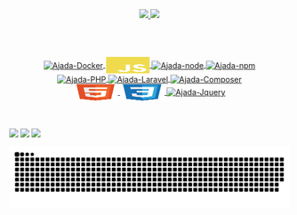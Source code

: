 <div align="center">
  <a href="https://github.com/Ajada">
  <img height="180em" src="https://github-readme-stats.vercel.app/api?username=Ajada&show_icons=true&theme=dark&include_all_commits=true&count_private=true"/>
  <img height="180em" src="https://github-readme-stats.vercel.app/api/top-langs/?username=Ajada&layout=compact&langs_count=10&theme=dark"/>
</div> 
  
  ##
 
<div style="text-align: center; margin: 50px">
  <div style="display: inline_block;"><br> 
    <img align="center" alt="Ajada-Docker" height="30" width="80" src="https://cdn.jsdelivr.net/gh/devicons/devicon/icons/docker/docker-original-wordmark.svg" />  
    <img align="center" alt="Ajada-Js" height="30" width="80" src="https://raw.githubusercontent.com/devicons/devicon/master/icons/javascript/javascript-plain.svg">
    <img align="center" alt="Ajada-node" height="30" width="80" src="https://cdn.jsdelivr.net/gh/devicons/devicon/icons/nodejs/nodejs-original-wordmark.svg" />
    <img align="center" alt="Ajada-npm" height="30" width="80" src="https://cdn.jsdelivr.net/gh/devicons/devicon/icons/npm/npm-original-wordmark.svg" />
    <img align="center" alt="Ajada-PHP" height="30" width="80" src="https://cdn.jsdelivr.net/gh/devicons/devicon/icons/php/php-original.svg" />
    <img align="center" alt="Ajada-Laravel" height="30" width="80" src="https://cdn.jsdelivr.net/gh/devicons/devicon/icons/laravel/laravel-plain.svg" />
<!--     <img align="center" style="padding: 5px" width="300" src="https://wolftechti.com.br/images/git_gif.gif" alt="developer.gif"/> <br> -->
    <img align="center" alt="Ajada-Composer" height="30" width="80" src="https://cdn.jsdelivr.net/gh/devicons/devicon/icons/composer/composer-original.svg" />
    <img align="center" alt="Ajada-HTML" height="30" width="80" src="https://raw.githubusercontent.com/devicons/devicon/master/icons/html5/html5-original.svg">
    <img align="center" alt="Ajada-CSS" height="30" width="80" src="https://raw.githubusercontent.com/devicons/devicon/master/icons/css3/css3-original.svg">
    <img align="center" alt="Ajada-Jquery" height="30" width="60" src="https://cdn.jsdelivr.net/gh/devicons/devicon/icons/jquery/jquery-original-wordmark.svg" />
  </div>
 </div>
  
  ##
   
<div> 
  <a href="https://www.instagram.com/gustavoajada/" target="_blank"><img src="https://img.shields.io/badge/-Instagram-%23E4405F?style=for-the-badge&logo=instagram&logoColor=white" target="_blank"></a> 
  <a href = "mailto:gonsalezajada@gmail.com"><img src="https://img.shields.io/badge/-Gmail-%23333?style=for-the-badge&logo=gmail&logoColor=white" target="_blank"></a>
  <a href="https://www.linkedin.com/in/gustavo-ajada-724497204/" target="_blank"><img src="https://img.shields.io/badge/-LinkedIn-%230077B5?style=for-the-badge&logo=linkedin&logoColor=white" target="_blank"></a> 
 
  ![Snake animation](https://github.com/Ajada/Ajada/blob/output/github-contribution-grid-snake.svg)

 </div>
